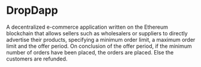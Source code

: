 # DropDapp
A decentralized e-commerce application written on the Ethereum blockchain that allows sellers such as wholesalers or suppliers to directly advertise their products, specifying a minimum order limit, a maximum order limit and the offer period. On conclusion of the offer period, if the minimum number of orders have been placed, the orders are placed. Else the customers are refunded.
